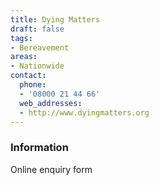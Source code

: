 ```yaml
---
title: Dying Matters
draft: false
tags:
- Bereavement
areas:
- Nationwide
contact:
  phone:
  - '08000 21 44 66'
  web_addresses:
  - http://www.dyingmatters.org
---
```


### Information
Online enquiry form

